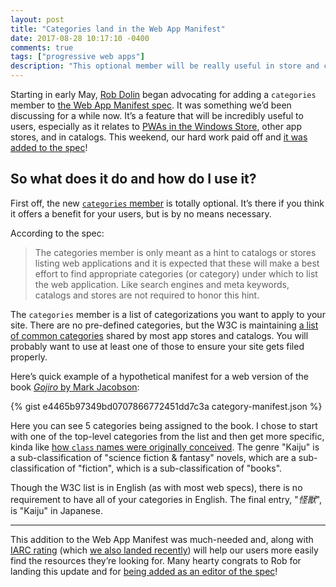 ```yaml
---
layout: post
title: "Categories land in the Web App Manifest"
date: 2017-08-28 10:17:10 -0400
comments: true
tags: ["progressive web apps"]
description: "This optional member will be really useful in store and catalog scenarios."
---
```


Starting in early May, [Rob Dolin](https://github.com/RobDolinMS) began advocating for adding a `categories` member to [the Web App Manifest spec](https://www.w3.org/TR/appmanifest/). It was something we’d been discussing for a while now. It’s a feature that will be incredibly useful to users, especially as it relates to [PWAs in the Windows Store](https://www.aaron-gustafson.com/notebook/progressive-web-apps-and-the-windows-ecosystem/#how-does-a-user-discover-a-progressive-web-app), other app stores, and in catalogs. This weekend, our hard work paid off and [it was added to the spec](https://github.com/w3c/manifest/commit/bf14335a4e50ca4049c21a5071d160620ae96d56)!

<!-- more -->

## So what does it do and how do I use it?

First off, the new [`categories` member](https://www.w3.org/TR/appmanifest/#categories-member) is totally optional. It’s there if you think it offers a benefit for your users, but is by no means necessary.

According to the spec:

> The categories member is only meant as a hint to catalogs or stores listing web applications and it is expected that these will make a best effort to find appropriate categories (or category) under which to list the web application. Like search engines and meta keywords, catalogs and stores are not required to honor this hint.

The `categories` member is a list of categorizations you want to apply to your site. There are no pre-defined categories, but the W3C is maintaining [a list of common categories](https://github.com/w3c/manifest/wiki/Categories) shared by most app stores and catalogs. You will probably want to use at least one of those to ensure your site gets filed properly.

Here’s quick example of a hypothetical manifest for a web version of the book [<cite>Gojiro</cite> by Mark Jacobson](https://en.wikipedia.org/wiki/Gojiro):

{% gist e4465b97349bd0707866772451dd7c3a category-manifest.json %}

Here you can see 5 categories being assigned to the book. I chose to start with one of the top-level categories from the list and then get more specific, kinda like [how `class` names were originally conceived](https://adaptivewebdesign.info/1st-edition/read/chapter-2.html#ad-hoc-semantics). The genre "Kaiju" is a sub-classification of "science fiction & fantasy" novels, which are a sub-classification of "fiction", which is a sub-classification of "books".

Though the W3C list is in English (as with most web specs), there is no requirement to have all of your categories in English. The final entry, "<i lang="jp">怪獣</i>", is "Kaiju" in Japanese.

<hr>

This addition to the Web App Manifest was much-needed and, along with [IARC rating](https://www.w3.org/TR/appmanifest/#iarc_rating_id-member) (which [we also landed recently](https://github.com/w3c/manifest/pull/567)) will help our users more easily find the resources they’re looking for. Many hearty congrats to Rob for landing this update and for [being added as an editor of the spec](https://github.com/w3c/manifest/pull/604)!